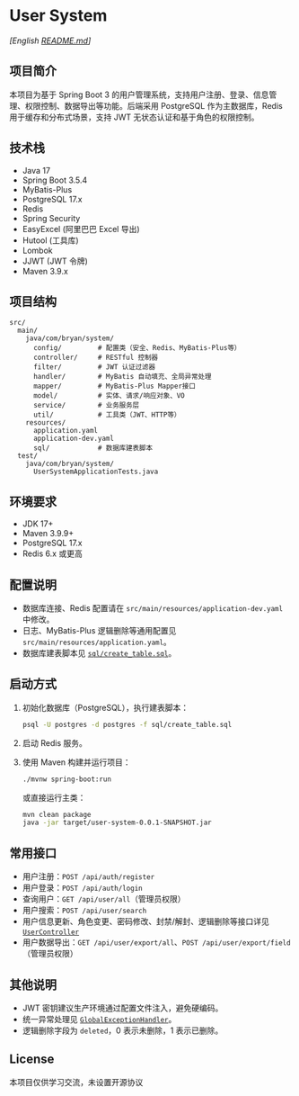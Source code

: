 # User System

*[English  [README.md](README.md)]*

## 项目简介

本项目为基于 Spring Boot 3 的用户管理系统，支持用户注册、登录、信息管理、权限控制、数据导出等功能。后端采用 PostgreSQL 作为主数据库，Redis 用于缓存和分布式场景，支持 JWT 无状态认证和基于角色的权限控制。

## 技术栈

- Java 17
- Spring Boot 3.5.4
- MyBatis-Plus
- PostgreSQL 17.x
- Redis
- Spring Security
- EasyExcel (阿里巴巴 Excel 导出)
- Hutool (工具库)
- Lombok
- JJWT (JWT 令牌)
- Maven 3.9.x

## 项目结构

```
src/
  main/
    java/com/bryan/system/
      config/         # 配置类（安全、Redis、MyBatis-Plus等）
      controller/     # RESTful 控制器
      filter/         # JWT 认证过滤器
      handler/        # MyBatis 自动填充、全局异常处理
      mapper/         # MyBatis-Plus Mapper接口
      model/          # 实体、请求/响应对象、VO
      service/        # 业务服务层
      util/           # 工具类（JWT、HTTP等）
    resources/
      application.yaml
      application-dev.yaml
      sql/            # 数据库建表脚本
  test/
    java/com/bryan/system/
      UserSystemApplicationTests.java
```

## 环境要求

- JDK 17+
- Maven 3.9.9+
- PostgreSQL 17.x
- Redis 6.x 或更高

## 配置说明

- 数据库连接、Redis 配置请在 `src/main/resources/application-dev.yaml` 中修改。
- 日志、MyBatis-Plus 逻辑删除等通用配置见 `src/main/resources/application.yaml`。
- 数据库建表脚本见 [`sql/create_table.sql`](sql/create_table.sql)。

## 启动方式

1. 初始化数据库（PostgreSQL），执行建表脚本：

   ```sh
   psql -U postgres -d postgres -f sql/create_table.sql
   ```
2. 启动 Redis 服务。
3. 使用 Maven 构建并运行项目：

   ```sh
   ./mvnw spring-boot:run
   ```

   或直接运行主类：

   ```sh
   mvn clean package
   java -jar target/user-system-0.0.1-SNAPSHOT.jar
   ```

## 常用接口

- 用户注册：`POST /api/auth/register`
- 用户登录：`POST /api/auth/login`
- 查询用户：`GET /api/user/all`（管理员权限）
- 用户搜索：`POST /api/user/search`
- 用户信息更新、角色变更、密码修改、封禁/解封、逻辑删除等接口详见 [`UserController`](src/main/java/com/bryan/system/controller/UserController.java)
- 用户数据导出：`GET /api/user/export/all`、`POST /api/user/export/field`（管理员权限）

## 其他说明

- JWT 密钥建议生产环境通过配置文件注入，避免硬编码。
- 统一异常处理见 [`GlobalExceptionHandler`](src/main/java/com/bryan/system/handler/GlobalExceptionHandler.java)。
- 逻辑删除字段为 `deleted`，0 表示未删除，1 表示已删除。

## License

本项目仅供学习交流，未设置开源协议
